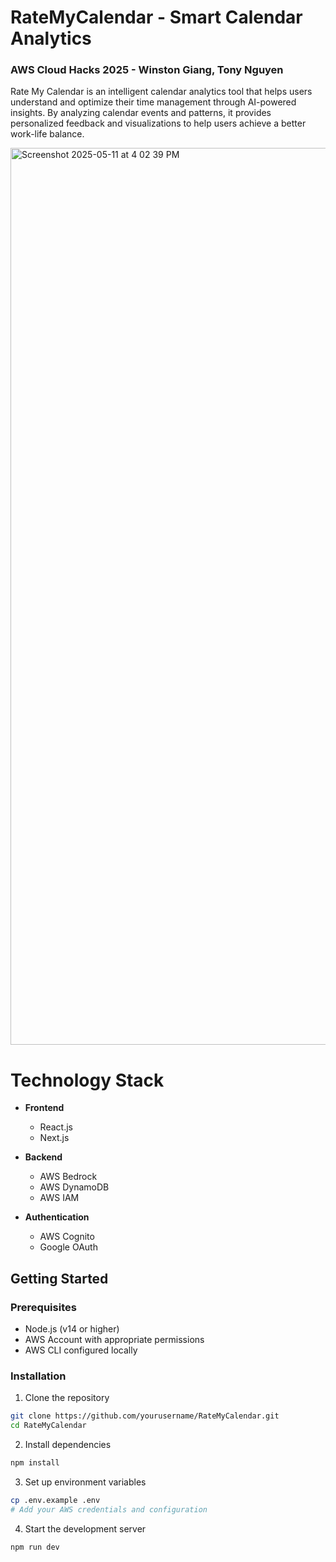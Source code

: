 # RateMyCalendar - Smart Calendar Analytics
### AWS Cloud Hacks 2025 - Winston Giang, Tony Nguyen

Rate My Calendar is an intelligent calendar analytics tool that helps users understand and optimize their time management through AI-powered insights. By analyzing calendar events and patterns, it provides personalized feedback and visualizations to help users achieve a better work-life balance.

<img width="1435" alt="Screenshot 2025-05-11 at 4 02 39 PM" src="https://github.com/user-attachments/assets/57ab2059-31ca-41f8-867d-96ef8b946e95" />

# Technology Stack
- **Frontend**
  - React.js
  - Next.js

- **Backend**
  - AWS Bedrock
  - AWS DynamoDB
  - AWS IAM

- **Authentication**
  - AWS Cognito
  - Google OAuth
 


## Getting Started
 
### Prerequisites
- Node.js (v14 or higher)
- AWS Account with appropriate permissions
- AWS CLI configured locally

### Installation
1. Clone the repository
```bash
git clone https://github.com/yourusername/RateMyCalendar.git
cd RateMyCalendar
```

2. Install dependencies
```bash
npm install
```

3. Set up environment variables
```bash
cp .env.example .env
# Add your AWS credentials and configuration
```

4. Start the development server
```bash
npm run dev
```
